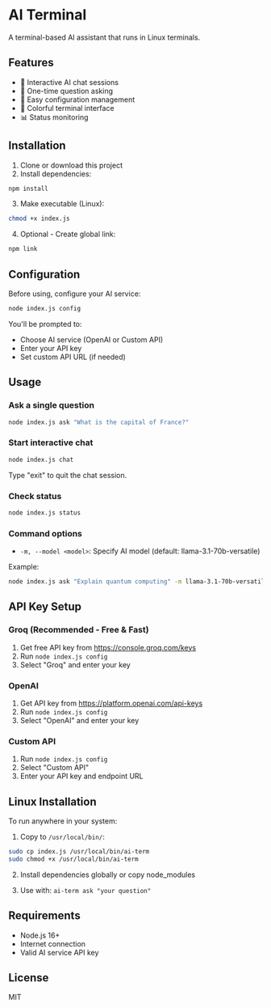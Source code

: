 # AI Terminal

A terminal-based AI assistant that runs in Linux terminals.

## Features

- 🤖 Interactive AI chat sessions
- 💬 One-time question asking
- 🔧 Easy configuration management
- 🎨 Colorful terminal interface
- 📊 Status monitoring

## Installation

1. Clone or download this project
2. Install dependencies:
```bash
npm install
```

3. Make executable (Linux):
```bash
chmod +x index.js
```

4. Optional - Create global link:
```bash
npm link
```

## Configuration

Before using, configure your AI service:

```bash
node index.js config
```

You'll be prompted to:
- Choose AI service (OpenAI or Custom API)
- Enter your API key
- Set custom API URL (if needed)

## Usage

### Ask a single question
```bash
node index.js ask "What is the capital of France?"
```

### Start interactive chat
```bash
node index.js chat
```
Type "exit" to quit the chat session.

### Check status
```bash
node index.js status
```

### Command options

- `-m, --model <model>`: Specify AI model (default: llama-3.1-70b-versatile)

Example:
```bash
node index.js ask "Explain quantum computing" -m llama-3.1-70b-versatile
```

## API Key Setup

### Groq (Recommended - Free & Fast)
1. Get free API key from https://console.groq.com/keys
2. Run `node index.js config`
3. Select "Groq" and enter your key

### OpenAI
1. Get API key from https://platform.openai.com/api-keys
2. Run `node index.js config`
3. Select "OpenAI" and enter your key

### Custom API
1. Run `node index.js config`
2. Select "Custom API"
3. Enter your API key and endpoint URL

## Linux Installation

To run anywhere in your system:

1. Copy to `/usr/local/bin/`:
```bash
sudo cp index.js /usr/local/bin/ai-term
sudo chmod +x /usr/local/bin/ai-term
```

2. Install dependencies globally or copy node_modules

3. Use with: `ai-term ask "your question"`

## Requirements

- Node.js 16+
- Internet connection
- Valid AI service API key

## License

MIT